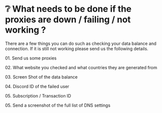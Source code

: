 # ❔ What needs to be done if the proxies are down / failing / not working ?

There are a few things you can do such as checking your data balance and connection. If it is still not working please send us the following details.

01\. Send us some proxies

02\. What website you checked and what countries they are generated from

03\. Screen Shot of the data balance

04\. Discord ID of the failed user

05\. Subscription / Transaction ID

05\. Send a screenshot of the full list of DNS settings
